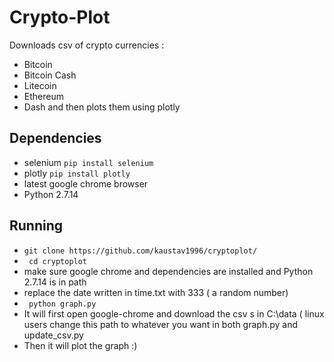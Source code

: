 # Crypto-Plot
Downloads csv of crypto currencies :
  * Bitcoin
  * Bitcoin Cash
  * Litecoin
  * Ethereum
  * Dash
and then plots them using plotly
## Dependencies
 * selenium ``` pip install selenium ```
 * plotly ``` pip install plotly ```
 * latest google chrome browser
 * Python 2.7.14
## Running
 * ``` git clone https://github.com/kaustav1996/cryptoplot/ ```
 * ``` cd cryptoplot```
 * make sure google chrome and dependencies are installed and Python 2.7.14 is in path
 * replace the date written in time.txt with 333 ( a random number)
 * ``` python graph.py```
 * It will first open google-chrome and download the csv s in C:\data ( linux users change this path to whatever you want in both graph.py and update_csv.py
 * Then it will plot the graph :)
